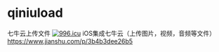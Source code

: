 # qiniuload
七牛云上传文件
<a href="https://996.icu"><img src="https://img.shields.io/badge/link-996.icu-red.svg" alt="996.icu" /></a>
iOS集成七牛云（上传图片，视频，音频等文件）
https://www.jianshu.com/p/3b4b3dee26b5
